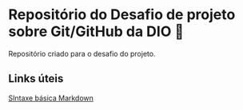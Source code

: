 # Repositório do Desafio de projeto sobre Git/GitHub da DIO :floppy_disk:
Repositório criado para o desafio do projeto.

## Links úteis
[SIntaxe básica Markdown](https://www.markdownguide.org/basic-syntax/)
